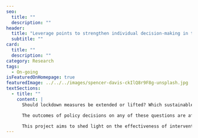 ```yaml
---
seo:
  title: ""
  description: ""
header:
  title: "Leverage points to strengthen individual decision-making in the face of complexity"
  subtitle: ""
card:
  title: ""
  description: ""
category: Research
tags:
  - On-going
isFeaturedOnHomepage: true
featuredImage: ../../../images/spencer-davis-ckIlQ8r9F8g-unsplash.jpg
textSections:
  - title: ""
    content: |
      Should lockdown measures be extended or lifted? Which sustainable transportation technology should be subsidized today to be most likely to power vehicles in 30 years? 

      The outcomes of policy decisions on any of these questions are affected by a myriad of factors - many of which are not in the control of policy-makers. This presents policy-makers tasked with these decisions with a high degree of uncertainty. To make matters worse, policy issues can evolve quickly and in unexpected ways, as the COVID-19 pandemic has shown. Dealing with complex issues, thus, requires policy-makers to maintain a high level of focus and flexibility to carefully decide on the most appropriate course of action and adapt their decisions as issues evolve. 

      This project aims to shed light on the effectiveness of interventions to improve an individual’s capacity for the type of conscious awareness that is required to maintain a high level of reflection even when acting quickly: computer-based cognitive training. While the literature on such programs is almost two decades old, important questions regarding their effectiveness remain - despite the publication of several meta-analyses. By conducting an umbrella review of existing meta-analysis, we provide an accessible overview of the findings and consolidate empirical analyses on the factors that might drive incongruencies. As a result, this project enables institutions to make more informed judgements on whether cognitive training is a suitable tool to support policy-makers in their difficult job.
---
```

